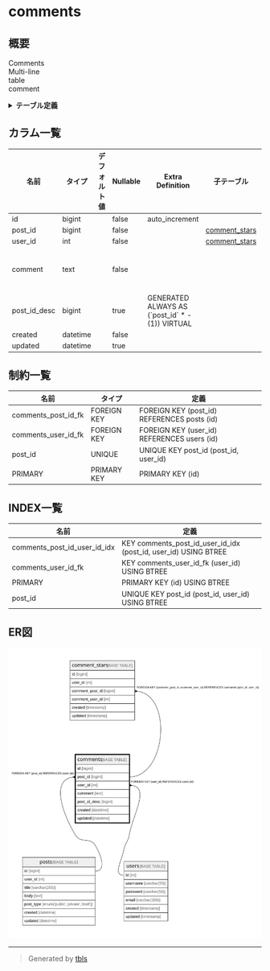 # comments

## 概要

Comments  
Multi-line  
table  
comment

<details>
<summary><strong>テーブル定義</strong></summary>

```sql
CREATE TABLE `comments` (
  `id` bigint NOT NULL AUTO_INCREMENT,
  `post_id` bigint NOT NULL,
  `user_id` int NOT NULL,
  `comment` text NOT NULL COMMENT 'Comment\nMulti-line\r\ncolumn\rcomment',
  `post_id_desc` bigint GENERATED ALWAYS AS ((`post_id` * -(1))) VIRTUAL,
  `created` datetime NOT NULL,
  `updated` datetime DEFAULT NULL,
  PRIMARY KEY (`id`),
  UNIQUE KEY `post_id` (`post_id`,`user_id`),
  KEY `comments_user_id_fk` (`user_id`),
  KEY `comments_post_id_user_id_idx` (`post_id`,`user_id`),
  CONSTRAINT `comments_post_id_fk` FOREIGN KEY (`post_id`) REFERENCES `posts` (`id`),
  CONSTRAINT `comments_user_id_fk` FOREIGN KEY (`user_id`) REFERENCES `users` (`id`)
) ENGINE=InnoDB DEFAULT CHARSET=utf8mb4 COLLATE=utf8mb4_0900_ai_ci COMMENT='Comments\nMulti-line\r\ntable\rcomment'
```

</details>

## カラム一覧

| 名前           | タイプ      | デフォルト値       | Nullable | Extra Definition                                 | 子テーブル                             | 親テーブル             | コメント                                       |
| ------------ | -------- | ------------ | -------- | ------------------------------------------------ | --------------------------------- | ----------------- | ------------------------------------------ |
| id           | bigint   |              | false    | auto_increment                                   |                                   |                   |                                            |
| post_id      | bigint   |              | false    |                                                  | [comment_stars](comment_stars.md) | [posts](posts.md) |                                            |
| user_id      | int      |              | false    |                                                  | [comment_stars](comment_stars.md) | [users](users.md) |                                            |
| comment      | text     |              | false    |                                                  |                                   |                   | Comment<br>Multi-line<br>column<br>comment |
| post_id_desc | bigint   |              | true     | GENERATED ALWAYS AS (\`post_id\` * -(1)) VIRTUAL |                                   |                   |                                            |
| created      | datetime |              | false    |                                                  |                                   |                   |                                            |
| updated      | datetime |              | true     |                                                  |                                   |                   |                                            |

## 制約一覧

| 名前                  | タイプ         | 定義                                          |
| ------------------- | ----------- | ------------------------------------------- |
| comments_post_id_fk | FOREIGN KEY | FOREIGN KEY (post_id) REFERENCES posts (id) |
| comments_user_id_fk | FOREIGN KEY | FOREIGN KEY (user_id) REFERENCES users (id) |
| post_id             | UNIQUE      | UNIQUE KEY post_id (post_id, user_id)       |
| PRIMARY             | PRIMARY KEY | PRIMARY KEY (id)                            |

## INDEX一覧

| 名前                           | 定義                                                              |
| ---------------------------- | --------------------------------------------------------------- |
| comments_post_id_user_id_idx | KEY comments_post_id_user_id_idx (post_id, user_id) USING BTREE |
| comments_user_id_fk          | KEY comments_user_id_fk (user_id) USING BTREE                   |
| PRIMARY                      | PRIMARY KEY (id) USING BTREE                                    |
| post_id                      | UNIQUE KEY post_id (post_id, user_id) USING BTREE               |

## ER図

![er](comments.svg)

---

> Generated by [tbls](https://github.com/k1LoW/tbls)
